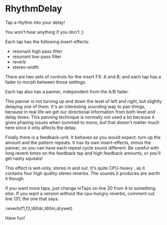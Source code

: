 ﻿RhythmDelay
===========

Tap a rhythm into your delay!

You won't hear anything if you don't ;)

Each tap has the following insert-effects:
* resonant high pass filter
* resonant low-pass filter
* reverb
* stereo-width

There are two sets of controls for the insert FX: A and B; and each tap has a fader to morph between those settings.

Each tap also has a panner, independent from the A/B fader.


This panner is not turning up and down the level of left and right, but slightly delaying one of them.
It's an interesting sounding way to pan things, because in real life we get our directional information from both level and delay times.
This panning technique is normally not used a lot because it gives phasing issues when summed to mono, but that doesn't matter much here since it only affects the delay.


Finally there is a feedback-unit. It behaves as you would expect: turn up the amount and the pattern repeats.
It has its own insert-effects, minus the panner, so you can have each repeat cycle sound different.
Be careful with long reverb times on the feedback tap and high feedback amounts, or you'll get nasty squeals!


This effect is wet-only, stereo in and out.
It's quite CPU-heavy , as it contains four high quality stereo reverbs.
The sounds it produces are worth it though.

If you want more taps, just change nrTaps on line 20 from 4 to something else.
If you want a version without the cpu-hungry reverbs, comment out line 131; the one that says: 

:reverb(f1,f2,t60dc,t60m,drywet)

Have fun!

